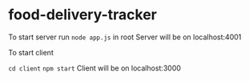 # food-delivery-tracker

To start server run ```node app.js``` in root
Server will be on localhost:4001

To start client

```cd client```
```npm start```
Client will be on localhost:3000


